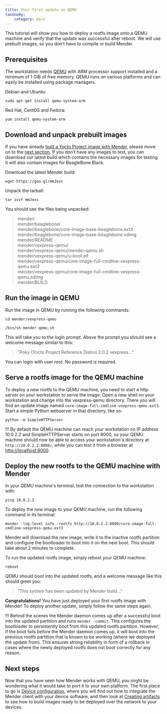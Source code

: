 ```yaml
---
title: Your first update on QEMU
taxonomy:
    category: docs
---
```


This tutorial will show you how to deploy a rootfs image onto a QEMU machine and verify that the update was successful after reboot. We will use prebuilt images, so you don't have to compile or build Mender.


## Prerequisites

The workstation needs [QEMU](http://wiki.qemu.org/?target=_blank) with ARM processor support installed and a minimum of 1 GiB of free memory. QEMU runs on various platforms and can easily be installed using package managers.

Debian and Ubuntu:

```
sudo apt-get install qemu-system-arm
```

Red Hat, CentOS and Fedora:

```
yum install qemu-system-arm
```


## Download and unpack prebuilt images 
If you have already [built a Yocto Project image with Mender](../../Artifacts/Building-Mender-Yocto-image), please move on to the [next section](#run-the-image-in-qemu). If you don't have any images to test, you can download our latest build which contains the necessary images for testing. It will also contain images for BeagleBone Black.

Download the latest Mender build:

```
wget https://goo.gl/mmJoxs
```

Unpack the tarball:

```
tar zxvf mmJoxs
```

You should see the files being unpacked:

> mender/  
> mender/beaglebone/  
> mender/beaglebone/core-image-base-beaglebone.ext3  
> mender/beaglebone/core-image-base-beaglebone.sdimg  
> mender/README  
> mender/vexpress-qemu/  
> mender/vexpress-qemu/mender-qemu.sh  
> mender/vexpress-qemu/u-boot.elf  
> mender/vexpress-qemu/core-image-full-cmdline-vexpress-qemu.ext3  
> mender/vexpress-qemu/core-image-full-cmdline-vexpress-qemu.sdimg  
> mender/BUILD  


## Run the image in QEMU
Run the image in QEMU by running the following commands:

```
cd mender/vexpress-qemu
```
```
/bin/sh mender-qemu.sh
```

This will take you to the login prompt. Above the prompt you should see a welcome message similar
to this:

> "Poky (Yocto Project Reference Distro) 2.0.2 vexpress..."

You can login with user *root*. No password is required. 

## Serve a rootfs image for the QEMU machine

To deploy a new rootfs to the QEMU machine, you need to start a http server on your workstation to serve the image. Open a new shell on your workstation and change into the vexpress-qemu directory. There you will find an update image named ```core-image-full-cmdline-vexpress-qemu.ext3```. Start a simple Python webserver in that directory, like so:

```
python -m SimpleHTTPServer
```

!!! By default the QEMU machine can reach your workstation on IP address 10.0.2.2 and SimpleHTTPServer starts on port 8000, so your QEMU machine should now be able to access your workstation's directory at ```http://10.0.2.2:8000/```, while you can test it from a browser at [http://localhost:8000](http://localhost:8000).

## Deploy the new rootfs to the QEMU machine with Mender

In your QEMU machine's terminal, test the connection to the workstation with:

```
ping 10.0.2.2
```

To deploy the new image to your QEMU machine, run the following command in its terminal:

```
mender -log-level info -rootfs http://10.0.2.2:8000/core-image-full-cmdline-vexpress-qemu.ext3
```

Mender will download the new image, write it to the inactive rootfs partition and configure the bootloader to boot into it on the next boot. This should take about 2 minutes to complete.

To run the updated rootfs image, simply reboot your QEMU machine:

```
reboot
```

QEMU should boot into the updated rootfs, and a welcome message like this should greet you:

> "This system has been updated by Mender build..."

**Congratulations!** You have just deployed your first rootfs image with Mender! To deploy another update, simply follow the same steps again.

!!! Behind the scenes the Mender daemon comes up after a successful boot into the updated partition and runs `mender -commit`. This configures the bootloader to persistently boot from this updated rootfs partition. However, if the boot fails before the Mender daemon comes up, it will boot into the previous rootfs partition that is known to be working (where we deployed the update from). This ensures strong reliability in form of a rollback in cases where the newly deployed rootfs does not boot correctly for any reason.

## Next steps

Now that you have seen how Mender works with QEMU, you might be wondering what
it would take to port it to your own platform. The first place to go is
[Device configuration](../../Devices), where you will find out how to integrate
the Mender client with your device software, and then look at
[Creating artifacts](../../Artifacts) to see how to build images ready to be
deployed over the network to your devices.
